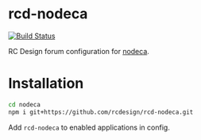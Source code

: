 rcd-nodeca
==========

[![Build Status](https://travis-ci.org/nodeca/nodeca.site.svg?branch=master)](https://travis-ci.org/nodeca/nodeca.site)

RC Design forum configuration for [nodeca](https://github.com/nodeca/nodeca).

Installation
============

```sh
cd nodeca
npm i git+https://github.com/rcdesign/rcd-nodeca.git
```

Add `rcd-nodeca` to enabled applications in config.
